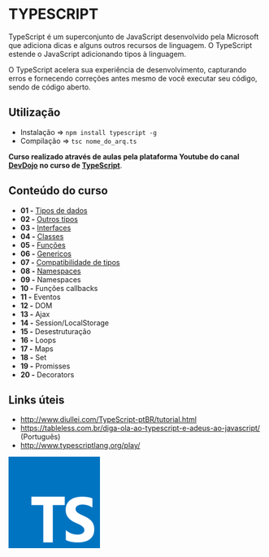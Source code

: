 # TYPESCRIPT

TypeScript é um superconjunto de JavaScript desenvolvido pela Microsoft que adiciona dicas e alguns outros recursos de linguagem. O TypeScript estende o JavaScript adicionando tipos à linguagem.

O TypeScript acelera sua experiência de desenvolvimento, capturando erros e fornecendo correções antes mesmo de você executar seu código, sendo de código aberto.

## Utilização

- Instalação => `npm install typescript -g`
- Compilação => `tsc nome_do_arq.ts` 


**Curso realizado através de aulas pela plataforma Youtube do canal [DevDojo](https://www.youtube.com/channel/UCjF0OccBT05WxsJb2zNkL4g) no curso de [TypeScript](https://www.youtube.com/playlist?list=PL62G310vn6nGg5OzjxE8FbYDzCs_UqrUs)**.

## Conteúdo do curso

- **01 -** [Tipos de dados](https://codesandbox.io/p/sandbox/typescript-q7xs2r)
- **02 -** [Outros tipos](https://codesandbox.io/p/sandbox/aula2-8fy2kg)
- **03 -** [Interfaces](https://codesandbox.io/p/sandbox/aula3-tvglgh)
- **04 -** [Classes](https://codesandbox.io/p/sandbox/aula4-smmqw6)
- **05 -** [Funções](https://codesandbox.io/p/sandbox/aula5-36s3wg)
- **06 -** [Genericos](https://codesandbox.io/p/sandbox/aula6-224z9d)
- **07 -** [Compatibilidade de tipos](https://codesandbox.io/p/sandbox/aula7-m89t42)
- **08 -** [Namespaces](https://codesandbox.io/p/sandbox/aula8-mhv2dm)
- **09 -** Namespaces
- **10 -** Funções callbacks	
- **11 -** Eventos
- **12 -** DOM
- **13 -** Ajax
- **14 -** Session/LocalStorage
- **15 -** Desestruturação
- **16 -** Loops
- **17 -** Maps
- **18 -** Set
- **19 -** Promisses
- **20 -** Decorators

## Links úteis

* http://www.diullei.com/TypeScript-ptBR/tutorial.html
* https://tableless.com.br/diga-ola-ao-typescript-e-adeus-ao-javascript/ (Português)
* http://www.typescriptlang.org/play/

![](https://github.com/leandrobeandrade/javascript-cursos/blob/master/typescript/ts.png)
